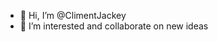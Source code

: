 - 👋 Hi, I’m @ClimentJackey
- 👀 I’m interested and collaborate on new ideas


<!---
ClimentJackey/ClimentJackey is a ✨ special ✨ repository because its `README.md` (this file) appears on your GitHub profile.
You can click the Preview link to take a look at your changes.
--->
